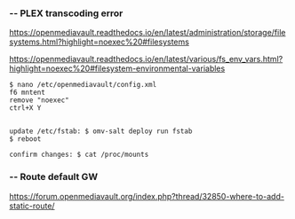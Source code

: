 ### -- PLEX transcoding error
https://openmediavault.readthedocs.io/en/latest/administration/storage/filesystems.html?highlight=noexec%20#filesystems

https://openmediavault.readthedocs.io/en/latest/various/fs_env_vars.html?highlight=noexec%20#filesystem-environmental-variables

```
$ nano /etc/openmediavault/config.xml
f6 mntent 
remove "noexec"
ctrl+X Y


update /etc/fstab: $ omv-salt deploy run fstab
$ reboot

confirm changes: $ cat /proc/mounts
```
### -- Route default GW
https://forum.openmediavault.org/index.php?thread/32850-where-to-add-static-route/

